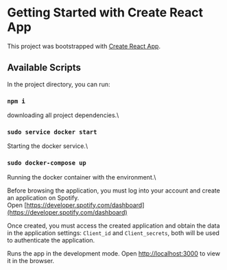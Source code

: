 # Getting Started with Create React App

This project was bootstrapped with [Create React App](https://github.com/facebook/create-react-app).

## Available Scripts

In the project directory, you can run:

### `npm i`

downloading all project dependencies.\

### `sudo service docker start`

Starting the docker service.\

### `sudo docker-compose up`

Running the docker container with the environment.\

Before browsing the application, you must log into your account and create an application on Spotify.\
Open [https://developer.spotify.com/dashboard](https://developer.spotify.com/dashboard)

Once created, you must access the created application and obtain the data in the application settings: `Client_id` and `Client_secrets`, both will be used to authenticate the application.

Runs the app in the development mode.
Open [http://localhost:3000](http://localhost:3000) to view it in the browser.
